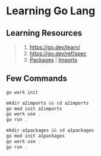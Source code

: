 # Learning Go Lang

## Learning Resources

> 1. <https://go.dev/learn/>
> 1. <https://go.dev/ref/spec>
> 1. [Packages](https://go.dev/tour/basics/1) | [Imports](https://go.dev/tour/basics/2)

## Few Commands

```powershell
go work init

mkdir a2imports && cd a2imports
go mod init a2imports
go work use .
go run .

mkdir a1packages && cd a1packages
go mod init a1packages
go work use .
go run .
```

